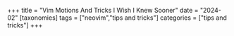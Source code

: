 +++
title = "Vim Motions And Tricks I Wish I Knew Sooner"
date = "2024-02"
[taxonomies]
tags = ["neovim","tips and tricks"]
categories = ["tips and tricks"]
+++
